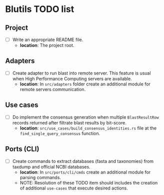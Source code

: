 # Blutils TODO list

## Project

- [ ] Write an appropriate README file.
    -  **location**: The project root.

## Adapters

- [ ] Create adapter to run blast into remote server. This feature is usual when
  High Performance Computing servers are available.
    - **location**: In `src/adapters` folder create an additional module for
    remote servers communication.

## Use cases

- [ ] Do implement the consensus generation when multiple `BlastResultRow`
  records returned after filtrate blast results by bit-score.
    - **location**: `src/use_cases/build_consensus_identities.rs` file at the
    `find_single_query_consensus` function.

## Ports (CLI)

- [ ] Create commands to extract databases (fasta and taxonomies) from taxdump
  and official NCBI databases.
    - **location**: In `src/ports/cli/cmds` create an additional module for
    parsing commands.
    - NOTE: Resolution of these TODO item should includes the creation of
      additional `use-cases` that execute desired actions.
